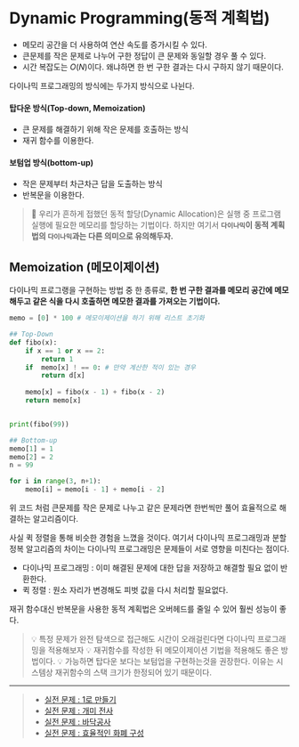 # Dynamic Programming(동적 계획법)

* 메모리 공간을 더 사용하여 연산 속도를 증가시킬 수 있다.
* 큰문제를 작은 문제로 나누어 구한 정답이 큰 문제와 동일할 경우 풀 수 있다.
* 시간 복잡도는 $O(N)$이다. 왜냐하면 한 번 구한 결과는 다시 구하지 않기 때문이다.

다이나믹 프로그래밍의 방식에는 두가지 방식으로 나뉜다.

#### 탑다운 방식(Top-down, Memoization)

* 큰 문제를 해결하기 위해 작은 문제를 호출하는 방식
* 재귀 함수를 이용한다.

#### 보텀업 방식(bottom-up)

* 작은 문제부터 차근차근 답을 도출하는 방식
* 반복문을 이용한다.

> 📌 우리가 흔하게 접했던 동적 할당(Dynamic Allocation)은 실행 중 프로그램 실행에 필요한 메모리를 할당하는 기법이다. 하지만 여기서 **`다이나믹`이 동적 계획법의 `다이나믹`과는 다른 의미으로 유의해두자.**

## Memoization (메모이제이션)

다이나믹 프로그랭을 구현하는 방법 중 한 종류로, **한 번 구한 결과를 메모리 공간에 메모해두고 같은 식을 다시 호출하면 메모한 결과를 가져오는 기법이다.**

```python
memo = [0] * 100 # 메모이제이션을 하기 위해 리스트 초기화

## Top-Down
def fibo(x):
    if x == 1 or x == 2:
        return 1
    if  memo[x] ! == 0: # 만약 계산한 적이 있는 경우
        return d[x]
    
    memo[x] = fibo(x - 1) + fibo(x - 2)
    return memo[x]


print(fibo(99))

## Bottom-up
memo[1] = 1
memo[2] = 2
n = 99

for i in range(3, n+1):
    memo[i] = memo[i - 1] + memo[i - 2]
```

위 코드 처럼 큰문제를 작은 문제로 나누고 같은 문제라면 한번씩만 풀어 효율적으로 해결하는 알고리즘이다.

사실 퀵 정렬을 통해 비슷한 경험을 느꼈을 것이다. 여기서 다이나믹 프로그래밍과 분할 정복 알고리즘의 차이는 다이나믹 프로그래밍은 문제들이 서로 영향을 미친다는 점이다.

* 다이나믹 프로그래밍 : 이미 해결된 문제에 대한 답을 저장하고 해결할 필요 없이 반환한다.
* 퀵 정렬 : 원소 자리가 변경해도 피벗 값을 다시 처리할 필요없다.

재귀 함수대신 반복문을 사용한 동적 계획법은 오버헤드를 줄일 수 있어 훨씬 성능이 좋다.

> 💡 특정 문제가 완전 탐색으로 접근해도 시간이 오래걸린다면 다이나믹 프로그래밍을 적용해보자 💡 재귀함수를 작성한 뒤 메모이제이션 기법을 적용해도 좋은 방법이다. 💡 가능하면 탑다운 보다는 보텀업을 구현하는것을 권장한다. 이유는 시스템상 재귀함수의 스택 크기가 한정되어 있기 때문이다.

***

> * [실전 문제 : 1로 만들기](dynamic\_pratice.md#실전1-1로-만들기)
> * [실전 문제 : 개미 전사](dynamic\_pratice.md#실전2-개미-전사)
> * [실전 문제 : 바닥공사](dynamic\_pratice.md#실전3-바닥-공사)
> * [실전 문제 : 효율적인 화폐 구성](dynamic\_pratice.md#실전4-효율적인-화폐-구성)
